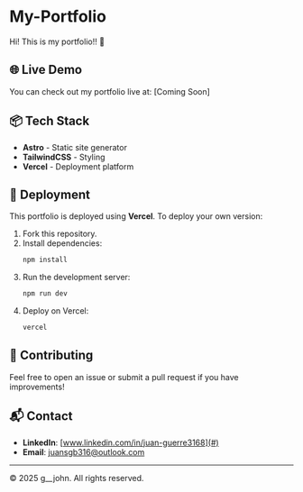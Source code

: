 # My-Portfolio

Hi! This is my portfolio!! 🚀

## 🌐 Live Demo
You can check out my portfolio live at: [Coming Soon]

## 📦 Tech Stack
- **Astro** - Static site generator
- **TailwindCSS** - Styling
- **Vercel** - Deployment platform

## 🚀 Deployment
This portfolio is deployed using **Vercel**. To deploy your own version:
1. Fork this repository.
2. Install dependencies:
   ```bash
   npm install
   ```
3. Run the development server:
   ```bash
   npm run dev
   ```
4. Deploy on Vercel:
   ```bash
   vercel
   ```

## 🤝 Contributing
Feel free to open an issue or submit a pull request if you have improvements!

## 📬 Contact
- **LinkedIn**: [www.linkedin.com/in/juan-guerre3168](#)
- **Email**: juansgb316@outlook.com

---
© 2025 g__john. All rights reserved.
